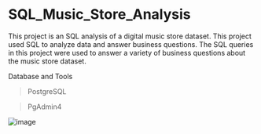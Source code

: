 # SQL_Music_Store_Analysis
This project is an SQL analysis of a digital music store dataset. 
This project used SQL to analyze data and answer business questions. The SQL queries in this project were used to answer a variety of business questions about the music store dataset.

Database and Tools

> PostgreSQL

> PgAdmin4


![image](https://github.com/ShantanuChitrak/SQL_Music_Store_Analysis/assets/82925442/31149fb0-ad67-417b-acbc-69f9aeff3add)
